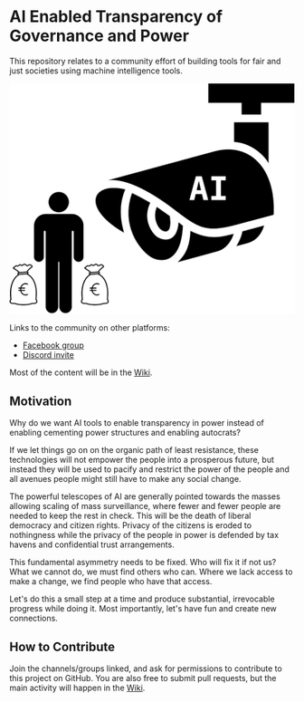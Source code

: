 # AI Enabled Transparency of Governance and Power

This repository relates to a community effort of building tools for fair and just societies using machine intelligence tools.

![Logo](logo.png)

Links to the community on other platforms:
- [Facebook group](https://www.facebook.com/groups/986349842236271)
- [Discord invite](https://discord.gg/9WESz4zAaH)

Most of the content will be in the [Wiki](https://github.com/keskival/ai_enabled_transparency_of_governance_and_power/wiki).

## Motivation

Why do we want AI tools to enable transparency in power instead of enabling cementing power structures and enabling autocrats?

If we let things go on on the organic path of least resistance, these technologies will not empower the people into a prosperous future, but instead they will be used to pacify and restrict the power of the people and all avenues people might still have to make any social change.

The powerful telescopes of AI are generally pointed towards the masses allowing scaling of mass surveillance, where fewer and fewer people are needed to keep the rest in check. This will be the death of liberal democracy and citizen rights. Privacy of the citizens is eroded to nothingness while the privacy of the people in power is defended by tax havens and confidential trust arrangements.

This fundamental asymmetry needs to be fixed. Who will fix it if not us? What we cannot do, we must find others who can. Where we lack access to make a change, we find people who have that access.

Let's do this a small step at a time and produce substantial, irrevocable progress while doing it. Most importantly, let's have fun and create new connections.

## How to Contribute

Join the channels/groups linked, and ask for permissions to contribute to this project on GitHub. You are also free to submit pull requests, but the main activity will happen in the [Wiki](https://github.com/keskival/ai_enabled_transparency_of_governance_and_power/wiki).
